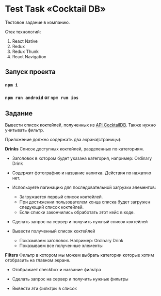 # Test Task «Cocktail DB»

Тестовое задание в компанию.

Стек технологий:
  1. React Native
  2. Redux
  3. Redux Thunk
  4. React Navigation

## Запуск проекта

### `npm i`
### `npm run android` or `npm run ios`

## Задание

Вывести список коктейлей, полученных из [API CocktailDB](https://www.thecocktaildb.com/api.php). Также нужно учитывать фильтр.

Приложение должно содержать два экрана(страницы):

**Drinks**
Список доступных коктейлей, разделенных по категориям.

  - Заголовок в котором будет указана категория, например: Ordinary Drink
  - Содержит фотографию и название напитка. Действия по нажатию нет.
  - Используете пагинацию для последовательной загрузки элементов:
    - Загружается первый список коктейлей. 
    - При достижении пользователем конца списка будет загружен следующий список коктейлей.
    - Если списки закончились обработать этот кейс в коде.

- Сделать запрос на сервер и получить нужный список коктейлей
- Вывести полученный список коктейлей
    - Показываем заголовок. Например: Ordinary Drink
    - Показываем все полученные элементы

**Filters**
Фильтр в котором мы можем выбрать категории которые хотим отобразить на главном экране.

  - Отображает checkbox и название фильтра

- Сделать запрос на сервер и получить нужные фильтры
- Вывести эти фильтры в список
